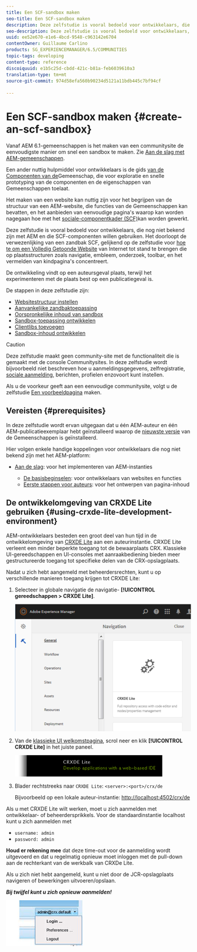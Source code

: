 ```yaml
---
title: Een SCF-sandbox maken
seo-title: Een SCF-sandbox maken
description: Deze zelfstudie is vooral bedoeld voor ontwikkelaars, die nog niet bekend zijn met AEM en die SCF-componenten willen gebruiken.  Het door de verwezenlijking van een zandbakplaats SCF
seo-description: Deze zelfstudie is vooral bedoeld voor ontwikkelaars, die nog niet bekend zijn met AEM en die SCF-componenten willen gebruiken.  Het door de verwezenlijking van een zandbakplaats SCF
uuid: ee52e670-e1e6-4bcd-9548-c963142e6704
contentOwner: Guillaume Carlino
products: SG_EXPERIENCEMANAGER/6.5/COMMUNITIES
topic-tags: developing
content-type: reference
discoiquuid: e1b5c25d-cbdd-421c-b81a-feb6039610a3
translation-type: tm+mt
source-git-commit: 974d58efa560b90234d5121a11bdb445c7bf94cf

---
```




# Een SCF-sandbox maken {#create-an-scf-sandbox}


Vanaf AEM 6.1-gemeenschappen is het maken van een communitysite de eenvoudigste manier om snel een sandbox te maken. Zie [Aan de slag met AEM-gemeenschappen](getting-started.md).

Een ander nuttig hulpmiddel voor ontwikkelaars is de gids [van de Componenten van de](components-guide.md)Gemeenschap, die voor exploratie en snelle prototyping van de componenten en de eigenschappen van Gemeenschappen toelaat.

Het maken van een website kan nuttig zijn voor het begrijpen van de structuur van een AEM-website, die functies van de Gemeenschappen kan bevatten, en het aanbieden van eenvoudige pagina&#39;s waarop kan worden nagegaan hoe met het [sociale-componentkader (SCF)](scf.md)kan worden gewerkt.

Deze zelfstudie is vooral bedoeld voor ontwikkelaars, die nog niet bekend zijn met AEM en die SCF-componenten willen gebruiken. Het doorloopt de verwezenlijking van een zandbak SCF, gelijkend op de zelfstudie voor [hoe te om een Volledig Getoonde Website](../../help/sites-developing/website.md) van Internet tot stand te brengen die op plaatsstructuren zoals navigatie, embleem, onderzoek, toolbar, en het vermelden van kindpagina&#39;s concentreert.

De ontwikkeling vindt op een auteursgeval plaats, terwijl het experimenteren met de plaats best op een publicatiegeval is.

De stappen in deze zelfstudie zijn:

* [Websitestructuur instellen](setup-website.md)
* [Aanvankelijke zandbaktoepassing](initial-app.md)
* [Oorspronkelijke inhoud van sandbox](initial-content.md)
* [Sandbox-toepassing ontwikkelen](develop-app.md)
* [Clientlibs toevoegen](add-clientlibs.md)
* [Sandbox-inhoud ontwikkelen](develop-content.md)

>[!CAUTION]
>
>Deze zelfstudie maakt geen community-site met de functionaliteit die is gemaakt met de console [](sites-console.md)Communitysites. In deze zelfstudie wordt bijvoorbeeld niet beschreven hoe u aanmeldingsgegevens, zelfregistratie, [sociale aanmelding](social-login.md), berichten, profielen enzovoort kunt instellen.
>
>Als u de voorkeur geeft aan een eenvoudige communitysite, volgt u de zelfstudie [Een voorbeeldpagina](create-sample-page.md) maken.

## Vereisten {#prerequisites}

In deze zelfstudie wordt ervan uitgegaan dat u één AEM-auteur en één AEM-publicatieexemplaar hebt geïnstalleerd waarop de [nieuwste versie](deploy-communities.md#latest-releases) van de Gemeenschappen is geïnstalleerd.

Hier volgen enkele handige koppelingen voor ontwikkelaars die nog niet bekend zijn met het AEM-platform:

* [Aan de slag](../../help/sites-deploying/deploy.md#getting-started): voor het implementeren van AEM-instanties

   * [De basisbeginselen](../../help/sites-developing/the-basics.md): voor ontwikkelaars van websites en functies
   * [Eerste stappen voor auteurs](../../help/sites-authoring/first-steps.md): voor het ontwerpen van pagina-inhoud

## De ontwikkelomgeving van CRXDE Lite gebruiken {#using-crxde-lite-development-environment}

AEM-ontwikkelaars besteden een groot deel van hun tijd in de ontwikkelomgeving van [CRXDE Lite](../../help/sites-developing/developing-with-crxde-lite.md) aan een auteurinstantie. CRXDE Lite verleent een minder beperkte toegang tot de bewaarplaats CRX. Klassieke UI-gereedschappen en UI-consoles met aanraakbediening bieden meer gestructureerde toegang tot specifieke delen van de CRX-opslagplaats.

Nadat u zich hebt aangemeld met beheerdersrechten, kunt u op verschillende manieren toegang krijgen tot CRXDE Lite:

1. Selecteer in globale navigatie de navigatie- **[!UICONTROL gereedschappen > CRXDE Lite]**.

   ![chlimage_1-350](assets/chlimage_1-350.png)

2. Van de [klassieke UI welkomstpagina](http://localhost:4502/welcome.html), scrol neer en klik **[!UICONTROL CRXDE Lite]** in het juiste paneel.

   ![chlimage_1-351](assets/chlimage_1-351.png)

3. Blader rechtstreeks naar `CRXDE Lite`: `<server>:<port>/crx/de`

   Bijvoorbeeld op een lokale auteur-instantie: [http://localhost:4502/crx/de](http://localhost:4502/crx/de)

Als u met CRXDE Lite wilt werken, moet u zich aanmelden met ontwikkelaar- of beheerdersprikkels. Voor de standaardinstantie localhost kunt u zich aanmelden met

* `username: admin`
* `password: admin`


**Houd er rekening mee** dat deze time-out voor de aanmelding wordt uitgevoerd en dat u regelmatig opnieuw moet inloggen met de pull-down aan de rechterkant van de werkbalk van CRXDe Lite.

Als u zich niet hebt aangemeld, kunt u niet door de JCR-opslagplaats navigeren of bewerkingen uitvoeren/opslaan.

***Bij twijfel kunt u zich opnieuw aanmelden!***

![chlimage_1-352](assets/chlimage_1-352.png)
